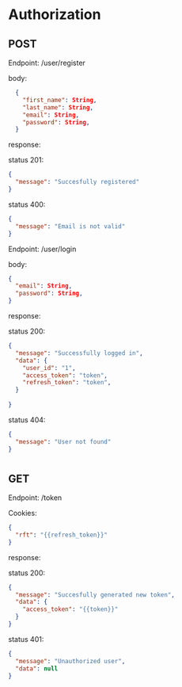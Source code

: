 # Authorization

## POST
Endpoint: /user/register

body: 
```json
  {
    "first_name": String,
    "last_name": String,
    "email": String,
    "password": String,
  }
```

response:

status 201:
```json
{
  "message": "Succesfully registered"
}
```

status 400:
```json
{
  "message": "Email is not valid"
}
```


Endpoint: /user/login

body:
```json
{
  "email": String,
  "password": String,
}
```
response:

status 200:
```json
{
  "message": "Successfully logged in",
  "data": {
    "user_id": "1",
    "access_token": "token",
    "refresh_token": "token",
  }
  
}
```

status 404:
```json
{
  "message": "User not found"
}
```
#
## GET
Endpoint: /token

Cookies:
```json
{
  "rft": "{{refresh_token}}"
}
```

response:

status 200:
```json
{
  "message": "Succesfully generated new token",
  "data": {
    "access_token": "{{token}}"
  }
}
```

status 401:
```json
{
  "message": "Unauthorized user",
  "data": null
}
```



